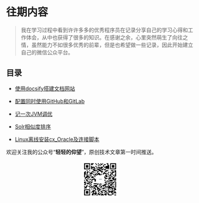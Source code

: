 # 往期内容

> 我在学习过程中看到许许多多的优秀程序员在记录分享自己的学习心得和工作体会，从中也获得了很多的知识。在感谢之余，心里突然萌生了向往之情，虽然能力不如很多优秀的前辈，但是也希望做一些记录，因此开始建立自己的微信公众平台。

## 目录

* [使用docsify搭建文档网站]()

* [配置同时使用GitHub和GitLab]()

* [记一次JVM调优](https://mp.weixin.qq.com/s/-AEDBM4wdR5hsjhn5ivxog)

* [Solr相似度排序]()

* [Linux离线安装cx_Oracle及连接脚本]()

欢迎关注我的公众号“**轻轻的仰望**”，原创技术文章第一时间推送。

<center>
    <img src="../../images/微信公众平台/微信公众平台二维码.jpg" style="width: 100px;">
</center>
